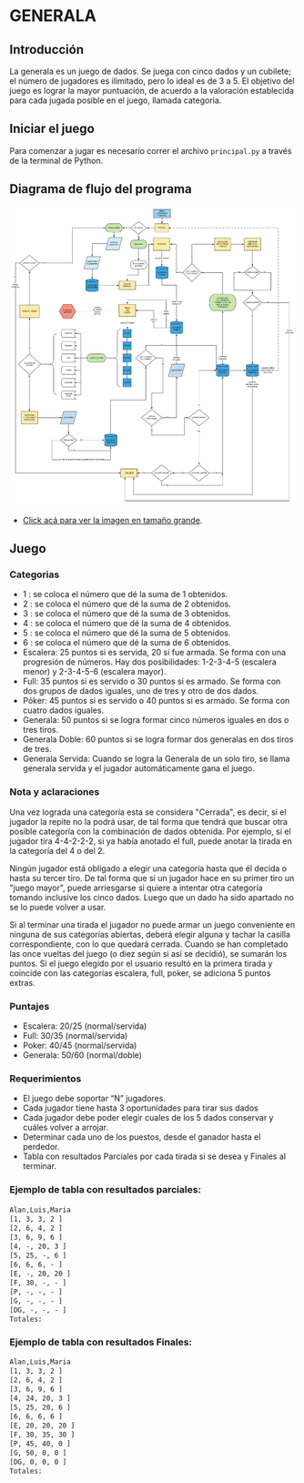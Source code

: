 # GENERALA

## Introducción

La generala es un juego de dados. Se juega con cinco dados y un cubilete; el número de jugadores es ilimitado, pero lo ideal es de 3 a 5. El objetivo del juego es lograr la mayor puntuación, de acuerdo a la valoración establecida para cada jugada posible en el juego, llamada categoría.

## Iniciar el juego
Para comenzar a jugar es necesario correr el archivo `principal.py` a través de la terminal de Python.

## Diagrama de flujo del programa

![diagrama-generala](/diagrama.jpeg)

- [Click acá para ver la imagen en tamaño grande](https://raw.githubusercontent.com/laurajuanna/TP-Final-Generala/master/diagrama.jpeg).

## Juego

### Categorias
- 1 : se coloca el número que dé la suma de 1 obtenidos.
- 2 : se coloca el número que dé la suma de 2 obtenidos.
- 3 : se coloca el número que dé la suma de 3 obtenidos.
- 4 : se coloca el número que dé la suma de 4 obtenidos.
- 5 : se coloca el número que dé la suma de 5 obtenidos.
- 6 : se coloca el número que dé la suma de 6 obtenidos.
- Escalera: 25 puntos si es servida, 20 si fue armada.
Se forma con una progresión de números. Hay dos posibilidades: 1-2-3-4-5 (escalera menor) y 2-3-4-5-6 (escalera mayor).
- Full: 35 puntos si es servido o 30 puntos si es armado. Se forma con dos grupos de dados iguales, uno de tres y otro de dos dados.
- Póker: 45 puntos si es servido o 40 puntos si es armado. Se forma con cuatro dados iguales.
- Generala: 50 puntos si se logra formar cinco números iguales en dos o tres tiros.
- Generala Doble: 60 puntos si se logra formar dos generalas en dos tiros de tres.
- Generala Servida: Cuando se logra la Generala de un solo tiro, se llama generala servida y el jugador automáticamente gana el juego.

### Nota y aclaraciones
Una vez lograda una categoría esta se considera "Cerrada", es decir, si el jugador la repite no la podrá usar, de tal forma que tendrá que buscar otra posible categoría con la combinación de dados obtenida. Por ejemplo, si el jugador tira 4-4-2-2-2, si ya había anotado el full, puede anotar la tirada en la categoría del 4 o del 2.

Ningún jugador está obligado a elegir una categoría hasta que él decida o hasta su tercer tiro. De tal forma que si un jugador hace en su primer tiro un "juego mayor", puede arriesgarse si quiere a intentar otra categoría tomando inclusive los cinco dados. Luego que un dado ha sido apartado no se lo puede volver a usar.

Si al terminar una tirada el jugador no puede armar un juego conveniente en ninguna de sus categorías abiertas, deberá elegir alguna y tachar la casilla correspondiente, con lo que quedará cerrada. Cuando se han completado las once vueltas del juego (o diez según si así se decidió), se sumarán los puntos. Si el juego elegido por el usuario resultó en la primera tirada y coincide con las categorías
escalera, full, poker, se adiciona 5 puntos extras.

### Puntajes
- Escalera: 20/25 (normal/servida)
- Full: 30/35 (normal/servida)
- Poker: 40/45 (normal/servida)
- Generala: 50/60 (normal/doble)

### Requerimientos
- El juego debe soportar “N” jugadores.
- Cada jugador tiene hasta 3 oportunidades para tirar sus dados
- Cada jugador debe poder elegir cuales de los 5 dados conservar y cuáles volver a
arrojar.
- Determinar cada uno de los puestos, desde el ganador hasta el perdedor.
- Tabla con resultados Parciales por cada tirada si se desea y Finales al terminar.

### Ejemplo de tabla con resultados parciales:
```
Alan,Luis,Maria
[1​, 3, 3, 2 ]
[2​, 6, 4, 2 ]
[3​, 6, 9, 6 ]
[4​, -, 20, 3 ]
[5​, 25, -, 6 ]
[6​, 6, 6, - ]
[E​, -, 20, 20 ]
[F​, 30, -, - ]
[P​, -, -, - ]
[G​, -, -, - ]
[DG​, -, -, - ]
Totales:
```
### Ejemplo de tabla con resultados Finales:
```
Alan,Luis,Maria
[1​, 3, 3, 2 ]
[2​, 6, 4, 2 ]
[3​, 6, 9, 6 ]
[4​, 24, 20, 3 ]
[5​, 25, 20, 6 ]
[6​, 6, 6, 6 ]
[E​, 20, 20, 20 ]
[F​, 30, 35, 30 ]
[P​, 45, 40, 0 ]
[G​, 50, 0, 0 ]
[DG​, 0, 0, 0 ]
Totales:
```
